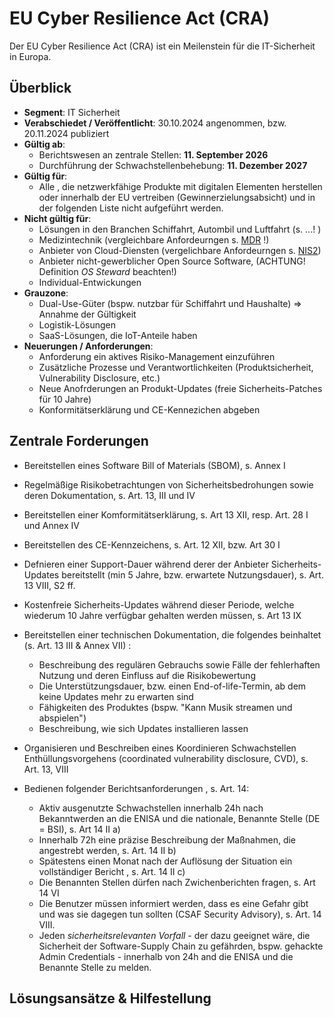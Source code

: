 # EU Cyber Resilience Act (CRA)

Der EU Cyber Resilience Act (CRA) ist ein Meilenstein für die IT-Sicherheit in Europa. 

## Überblick

* **Segment**: IT Sicherheit
* **Verabschiedet / Veröffentlicht**: 30.10.2024 angenommen, bzw. 20.11.2024 publiziert
* **Gültig ab**:
  * Berichtswesen an zentrale Stellen: **11. September 2026**
  * Durchführung der Schwachstellenbehebung: **11. Dezember 2027** 
* **Gültig für**:
  * Alle , die netzwerkfähige Produkte mit digitalen Elementen herstellen oder innerhalb der EU vertreiben (Gewinnerzielungsabsicht) und in der folgenden Liste nicht aufgeführt werden.
* **Nicht gültig für**:
  * Lösungen in den Branchen Schiffahrt, Autombil und Luftfahrt (s. ...! )
  * Medizintechnik (vergleichbare Anfordeurngen s. [MDR](/regmon/mdr.md) !)
  * Anbieter von Cloud-Diensten (vergelichbare Anfordeurngen s. [NIS2](/regmon/nis2))
  * Anbieter nicht-gewerblicher Open Source Software, (ACHTUNG! Definition *OS Steward* beachten!) 
  * Individual-Entwickungen 
* **Grauzone**:
  * Dual-Use-Güter (bspw. nutzbar für Schiffahrt und Haushalte) => Annahme der Gültigkeit
  * Logistik-Lösungen 
  * SaaS-Lösungen, die IoT-Anteile haben
* **Neuerungen / Anforderungen**:
  * Anforderung ein aktives Risiko-Management einzuführen
  * Zusätzliche Prozesse und Verantwortlichkeiten (Produktsicherheit, Vulnerability Disclosure, etc.)
  * Neue Anofrderungen an Produkt-Updates (freie Sicherheits-Patches für 10 Jahre)
  * Konformitätserklärung und CE-Kennezichen abgeben



## Zentrale Forderungen

* Bereitstellen eines Software Bill of Materials (SBOM), s. Annex I

* Regelmäßige Risikobetrachtungen von Sicherheitsbedrohungen sowie deren Dokumentation, s. Art. 13, III und IV

* Bereitstellen einer Komformitätserklärung, s. Art 13 XII, resp. Art. 28 I und Annex IV

* Bereitstellen des CE-Kennzeichens, s. Art. 12 XII, bzw. Art 30 I

* Defnieren einer Support-Dauer während derer der Anbieter Sicherheits-Updates bereitstellt (min 5 Jahre, bzw. erwartete Nutzungsdauer), s. Art. 13 VIII, S2 ff.

* Kostenfreie Sicherheits-Updates während dieser Periode, welche wiederum 10 Jahre verfügbar gehalten werden müssen, s. Art 13 IX

* Bereitstellen einer technischen Dokumentation, die folgendes beinhaltet (s. Art. 13 III & Annex VII) :

  * Beschreibung des regulären Gebrauchs sowie Fälle der fehlerhaften Nutzung und deren Einfluss auf die Risikobewertung
  * Die Unterstützungsdauer, bzw. einen End-of-life-Termin, ab dem keine Updates mehr zu erwarten sind 
  * Fähigkeiten des Produktes (bspw. "Kann Musik streamen und abspielen") 
  * Beschreibung, wie sich Updates installieren lassen

* Organisieren und Beschreiben eines Koordinieren Schwachstellen Enthüllungsvorgehens (coordinated vulnerability disclosure, CVD), s. Art. 13, VIII

* Bedienen folgender Berichtsanforderungen , s. Art. 14:

  * Aktiv ausgenutzte Schwachstellen innerhalb 24h nach Bekanntwerden an die ENISA und die nationale, Benannte Stelle (DE = BSI), s. Art 14 II a)
  * Innerhalb 72h eine präzise Beschreibung der Maßnahmen, die angestrebt werden, s. Art. 14 II b)
  * Spätestens einen Monat nach der Auflösung der Situation ein vollständiger Bericht , s. Art. 14 II c)
  * Die Benannten Stellen dürfen nach Zwichenberichten fragen, s. Art 14 VI
  * Die Benutzer müssen informiert werden, dass es eine Gefahr gibt und was sie dagegen tun sollten (CSAF Security Advisory), s. Art. 14 VIII.
  * Jeden *sicherheitsrelevanten Vorfall* - der dazu geeignet wäre, die Sicherheit der Software-Supply Chain zu gefährden, bspw. gehackte Admin Credentials - innerhalb  von 24h and die ENISA und die Benannte Stelle zu melden.

  

## Lösungsansätze & Hilfestellung

